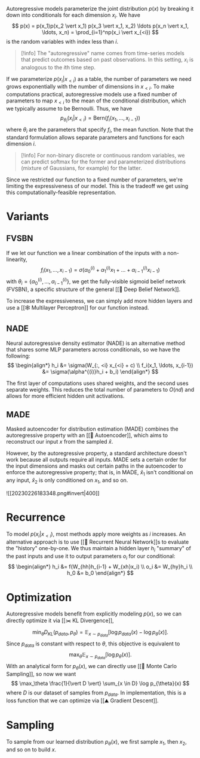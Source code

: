 Autoregressive models parameterize the joint distribution $p(x)$ by breaking it down into conditionals for each dimension $x_i$. We have 
$$
p(x) = p(x_1)p(x_2 \vert x_1) p(x_3 \vert x_1, x_2) \ldots p(x_n \vert x_1, \ldots, x_n) = \prod_{i=1}^np(x_i \vert x_{<i})
$$
 is the random variables with index less than $i$.

> [!info]
> The "autoregressive" name comes from time-series models that predict outcomes based on past observations. In this setting, $x_i$ is analogous to the $i$th time step.

If we parameterize $p(x_i \vert x_{<i})$ as a table, the number of parameters we need grows exponentially with the number of dimensions in $x_{<i}$. To make computations practical, autoregressive models use a fixed number of parameters to map $x_{<i}$ to the mean of the conditional distribution, which we typically assume to be Bernoulli. Thus, we have 
$$
p_{\theta_i} (x_i \vert x_{<i}) = \text{Bern}(f_i(x_1, \ldots, x_{i-1}))
$$
 where $\theta_i$ are the parameters that specify $f_i$, the mean function. Note that the standard formulation allows separate parameters and functions for each dimension $i$.

> [!info]
> For non-binary discrete or continuous random variables, we can predict softmax for the former and parameterized distributions (mixture of Gaussians, for example) for the latter.

Since we restricted our function to a fixed number of parameters, we're limiting the expressiveness of our model. This is the tradeoff we get using this computationally-feasible representation.

# Variants
## FVSBN
If we let our function we a linear combination of the inputs with a non-linearity, 
$$
f_i(x_1, \ldots, x_{i-1}) = \sigma(\alpha_0^{(i)} + \alpha_1^{(i)}x_1 + \ldots + \alpha^{(i)}_{i-1}x_{i-1})
$$
 with $\theta_i = \{ \alpha^{(i)}_0, \ldots, \alpha^{(i)}_{i-1}\}$, we get the fully-visible sigmoid belief network (FVSBN), a specific structure of the general [[🕋 Deep Belief Network]].

To increase the expressiveness, we can simply add more hidden layers and use a [[🕸️ Multilayer Perceptron]] for our function instead.

## NADE
Neural autoregressive density estimator (NADE) is an alternative method that shares some MLP parameters across conditionals, so we have the following: 
$$
\begin{align*} h_i &= \sigma(W_{:, <i} x_{<i} + c) \\ f_i(x_1, \ldots, x_{i-1}) &= \sigma(\alpha^{(i)}h_i + b_i) \end{align*}
$$


The first layer of computations uses shared weights, and the second uses separate weights. This reduces the total number of parameters to $O(nd)$ and allows for more efficient hidden unit activations.

## MADE
Masked autoencoder for distribution estimation (MADE) combines the autoregressive property with an [[🧬 Autoencoder]], which aims to reconstruct our input $x$ from the sampled $\hat{x}$.

However, by the autoregressive property, a standard architecture doesn't work because all outputs require all inputs. MADE sets a certain order for the input dimensions and masks out certain paths in the autoencoder to enforce the autoregressive property; that is, in MADE, $\hat{x}_1$ isn't conditional on any input, $\hat{x}_2$ is only conditioned on $x_1$, and so on.

![[20230226183348.png#invert|400]]

# Recurrence
To model $p(x_i \vert x_{<i})$, most methods apply more weights as $i$ increases. An alternative approach is to use [[💬 Recurrent Neural Network]]s to evaluate the "history" one-by-one. We thus maintain a hidden layer $h_i$ "summary" of the past inputs and use it to output parameters $o_i$ for our conditional: 
$$
\begin{align*} h_i &= f(W_{hh}h_{i-1} + W_{xh}x_i) \\ o_i &= W_{hy}h_i \\ h_0 &= b_0 \end{align*}
$$


# Optimization
Autoregressive models benefit from explicitly modeling $p(x)$, so we can directly optimize it via [[✂️ KL Divergence]], 
$$
\min_\theta D_{KL}(p_{data}, p_\theta) = \mathbb{E}_{x \sim p_{data}} [\log p_{data}(x) - \log p_\theta(x)].
$$
 Since $p_{data}$ is constant with respect to $\theta$, this objective is equivalent to 
$$
\max_\theta \mathbb{E}_{x \sim p_{data}} [\log p_\theta (x)].
$$
 With an analytical form for $p_\theta(x)$, we can directly use [[🤔 Monte Carlo Sampling]], so now we want 
$$
\max_\theta \frac{1}{\vert D \vert} \sum_{x \in D} \log p_{\theta}(x)
$$
 where $D$ is our dataset of samples from $p_{data}$. In implementation, this is a loss function that we can optimize via [[⛰️ Gradient Descent]].

# Sampling
To sample from our learned distribution $p_\theta(x)$, we first sample $x_1$, then $x_2$, and so on to build $x$.